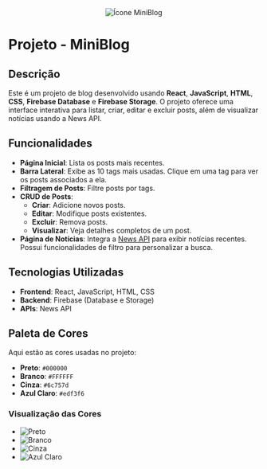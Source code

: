 
<div align="center">
  <img src="https://github.com/user-attachments/assets/ae3411f0-2e32-408b-899e-d9e413a99f4b" alt="Ícone MiniBlog" />
</div>

# Projeto - MiniBlog


## Descrição

Este é um projeto de blog desenvolvido usando **React**, **JavaScript**, **HTML**, **CSS**, **Firebase Database** e **Firebase Storage**. O projeto oferece uma interface interativa para listar, criar, editar e excluir posts, além de visualizar notícias usando a News API.

## Funcionalidades

- **Página Inicial**: Lista os posts mais recentes.
- **Barra Lateral**: Exibe as 10 tags mais usadas. Clique em uma tag para ver os posts associados a ela.
- **Filtragem de Posts**: Filtre posts por tags.
- **CRUD de Posts**:
  - **Criar**: Adicione novos posts.
  - **Editar**: Modifique posts existentes.
  - **Excluir**: Remova posts.
  - **Visualizar**: Veja detalhes completos de um post.
- **Página de Notícias**: Integra a [News API](https://newsapi.org/) para exibir notícias recentes. Possui funcionalidades de filtro para personalizar a busca.

## Tecnologias Utilizadas

- **Frontend**: React, JavaScript, HTML, CSS
- **Backend**: Firebase (Database e Storage)
- **APIs**: News API

## Paleta de Cores

Aqui estão as cores usadas no projeto:

- **Preto**: `#000000`
- **Branco**: `#FFFFFF`
- **Cinza**: `#6c757d`
- **Azul Claro**: `#edf3f6`

### Visualização das Cores

- ![Preto](https://via.placeholder.com/30x30/000000/000000?text=%20&border=1&border-color=%23CCCCCC)
- ![Branco](https://via.placeholder.com/30x30/FFFFFF/FFFFFF?text=%20&border=1&border-color=%23CCCCCC)
- ![Cinza](https://via.placeholder.com/30x30/6c757d/6c757d?text=%20&border=1&border-color=%23CCCCCC)
- ![Azul Claro](https://via.placeholder.com/30x30/edf3f6/edf3f6?text=%20&border=1&border-color=%23CCCCCC)

